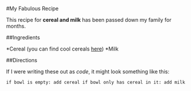 #My Fabulous Recipe

This recipe for **cereal and milk** has been passed down my family for months.

##Ingredients

*Cereal (you can find cool cereals [here](www.example.com/coolcereals))
*Milk

##Directions

If I were writing these out as _code_, it might look something like this:</p>

`if bowl is empty:
    add cereal
if bowl only has cereal in it:
    add milk`
